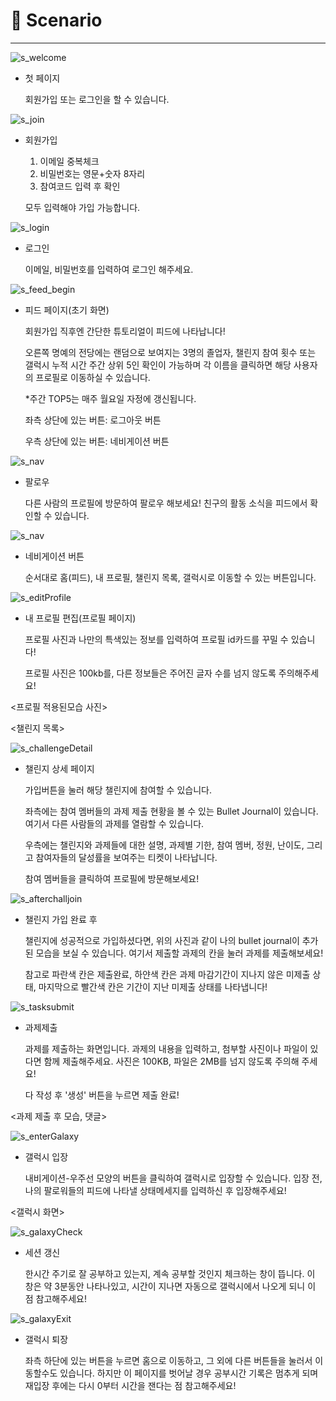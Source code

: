 # 📝 Scenario

---

![s_welcome](/Users/heewonyouh/IdeaProjects/SSAZIP/S05P13A307/assets/s_welcome.png)

- 첫 페이지

  회원가입 또는 로그인을 할 수 있습니다.

![s_join](/Users/heewonyouh/IdeaProjects/SSAZIP/S05P13A307/assets/s_join.png)

- 회원가입

  1. 이메일 중복체크
  2. 비밀번호는 영문+숫자 8자리
  3. 참여코드 입력 후 확인

  모두 입력해야 가입 가능합니다.

![s_login](/Users/heewonyouh/IdeaProjects/SSAZIP/S05P13A307/assets/s_login.png)

- 로그인

  이메일, 비밀번호를 입력하여 로그인 해주세요.

![s_feed_begin](/Users/heewonyouh/IdeaProjects/SSAZIP/S05P13A307/assets/s_feed_begin.png)

- 피드 페이지(초기 화면)

  회원가입 직후엔 간단한 튜토리얼이 피드에 나타납니다!

  오른쪽 명예의 전당에는 랜덤으로 보여지는 3명의 졸업자, 챌린지 참여 횟수 또는 갤럭시 누적 시간 주간 상위 5인 확인이 가능하며 각 이름을 클릭하면 해당 사용자의 프로필로 이동하실 수 있습니다.

  *주간 TOP5는 매주 월요일 자정에 갱신됩니다.

  

  좌측 상단에 있는 버튼: 로그아웃 버튼

  우측 상단에 있는 버튼: 네비게이션 버튼

![s_nav](/Users/heewonyouh/IdeaProjects/SSAZIP/S05P13A307/assets/s_follow.png)

- 팔로우

  다른 사람의 프로필에 방문하여 팔로우 해보세요! 친구의 활동 소식을 피드에서 확인할 수 있습니다.

![s_nav](/Users/heewonyouh/IdeaProjects/SSAZIP/S05P13A307/assets/s_nav.png)

- 네비게이션 버튼

  순서대로 홈(피드), 내 프로필, 챌린지 목록, 갤럭시로 이동할 수 있는 버튼입니다.

![s_editProfile](/Users/heewonyouh/IdeaProjects/SSAZIP/S05P13A307/assets/s_editProfile.png)

- 내 프로필 편집(프로필 페이지)

  프로필 사진과 나만의 특색있는 정보를 입력하여 프로필 id카드를 꾸밀 수 있습니다!

  프로필 사진은 100kb를, 다른 정보들은 주어진 글자 수를 넘지 않도록 주의해주세요!

<프로필 적용된모습 사진>

<챌린지 목록>

![s_challengeDetail](/Users/heewonyouh/IdeaProjects/SSAZIP/S05P13A307/assets/s_challengeDetail.png)

- 챌린지 상세 페이지

  가입버튼을 눌러 해당 챌린지에 참여할 수 있습니다. 

  좌측에는 참여 멤버들의 과제 제출 현황을 볼 수 있는 Bullet Journal이 있습니다. 여기서 다른 사람들의 과제를 열람할 수 있습니다.

  우측에는 챌린지와 과제들에 대한 설명, 과제별 기한, 참여 멤버, 정원, 난이도, 그리고 참여자들의 달성률을 보여주는 티켓이 나타납니다.

  참여 멤버들을 클릭하여 프로필에 방문해보세요!

![s_afterchalljoin](/Users/heewonyouh/IdeaProjects/SSAZIP/S05P13A307/assets/s_afterchalljoin.png)

- 챌린지 가입 완료 후

  챌린지에 성공적으로 가입하셨다면, 위의 사진과 같이 나의 bullet journal이 추가된 모습을 보실 수 있습니다. 여기서 제출할 과제의 칸을 눌러 과제를 제출해보세요! 

  참고로 파란색 칸은 제출완료, 하얀색 칸은 과제 마감기간이 지나지 않은 미제출 상태, 마지막으로 빨간색 칸은 기간이 지난 미제출 상태를 나타냅니다!

![s_tasksubmit](/Users/heewonyouh/IdeaProjects/SSAZIP/S05P13A307/assets/s_tasksubmit.png)

- 과제제출

  과제를 제출하는 화면입니다. 과제의 내용을 입력하고, 첨부할 사진이나 파일이 있다면 함께 제출해주세요. 사진은 100KB, 파일은 2MB를 넘지 않도록 주의해 주세요!

  다 작성 후 '생성' 버튼을 누르면 제출 완료!

<과제 제출 후 모습, 댓글>

![s_enterGalaxy](/Users/heewonyouh/IdeaProjects/SSAZIP/S05P13A307/assets/s_enterGalaxy.png)

- 갤럭시 입장

  내비게이션-우주선 모양의 버튼을 클릭하여 갤럭시로 입장할 수 있습니다. 입장 전, 나의 팔로워들의 피드에 나타낼 상태메세지를 입력하신 후 입장해주세요!

<갤럭시 화면>

![s_galaxyCheck](/Users/heewonyouh/IdeaProjects/SSAZIP/S05P13A307/assets/s_galaxyCheck.png)

- 세션 갱신

  한시간 주기로 잘 공부하고 있는지, 계속 공부할 것인지 체크하는 창이 뜹니다. 이 창은 약 3분동안 나타나있고, 시간이 지나면 자동으로 갤럭시에서 나오게 되니 이 점 참고해주세요!

![s_galaxyExit](/Users/heewonyouh/IdeaProjects/SSAZIP/S05P13A307/assets/s_galaxyExit.png)

- 갤럭시 퇴장

  좌측 하단에 있는 버튼을 누르면 홈으로 이동하고, 그 외에 다른 버튼들을 눌러서 이동할수도 있습니다. 하지만 이 페이지를 벗어날 경우 공부시간 기록은 멈추게 되며 재입장 후에는 다시 0부터 시간을 잰다는 점 참고해주세요!